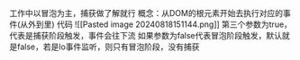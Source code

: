 工作中以冒泡为主，捕获做了解就行
概念：从DOM的根元素开始去执行对应的事件(从外到里)
代码
![[Pasted image 20240818151144.png]]
第三个参数为true，代表是捕获阶段触发，事件会往下流
如果参数为false代表冒泡阶段触发，默认就是false，若是lo事件监听，则只有冒泡阶段，没有捕获